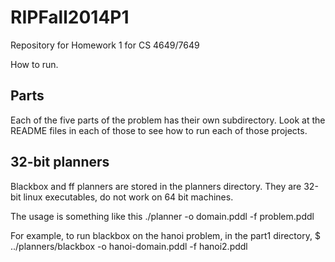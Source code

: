 RIPFall2014P1
=============

Repository for Homework 1 for CS 4649/7649

How to run.

Parts
---------------
Each of the five parts of the problem has their own subdirectory. Look at the README files in each of those to see how to run each of those projects.

32-bit planners
---------------
Blackbox and ff planners are stored in the planners directory. They are 32-bit linux executables, do not work on 64 bit machines.

The usage is something like this
./planner -o domain.pddl -f problem.pddl

For example, to run blackbox on the hanoi problem, in the part1 directory, 
$ ../planners/blackbox -o hanoi-domain.pddl -f hanoi2.pddl
